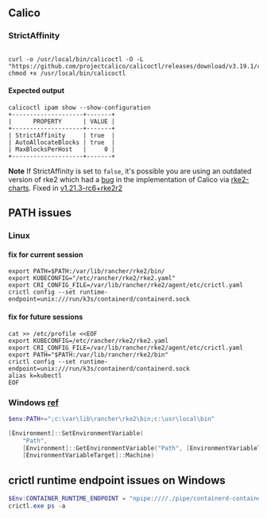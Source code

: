 ## Calico


### StrictAffinity 

```shell

curl -o /usr/local/bin/calicoctl -O -L  "https://github.com/projectcalico/calicoctl/releases/download/v3.19.1/calicoctl" 
chmod +x /usr/local/bin/calicoctl
```

#### Expected output
```console
calicoctl ipam show --show-configuration
+--------------------+-------+
|      PROPERTY      | VALUE |
+--------------------+-------+
| StrictAffinity     | true  |
| AutoAllocateBlocks | true  |
| MaxBlocksPerHost   |     0 |
+--------------------+-------+
```

**Note** If StrictAffinity is set to `false`, it's possible you are using an outdated version of rke2 which had a [bug](https://github.com/rancher/rke2/issues/1617) in the implementation of Calico via [rke2-charts](https://github.com/rancher/rke2-charts/pull/132). Fixed in [v1.21.3-rc6+rke2r2](https://github.com/rancher/rke2/compare/v1.21.3-rc5+rke2r2...v1.21.3-rc6+rke2r2)

## PATH issues

### Linux
#### fix for current session
```shell
export PATH=$PATH:/var/lib/rancher/rke2/bin/
export KUBECONFIG="/etc/rancher/rke2/rke2.yaml"
export CRI_CONFIG_FILE=/var/lib/rancher/rke2/agent/etc/crictl.yaml
crictl config --set runtime-endpoint=unix:///run/k3s/containerd/containerd.sock
```

#### fix for future sessions 
```shell
cat >> /etc/profile <<EOF
export KUBECONFIG=/etc/rancher/rke2/rke2.yaml
export CRI_CONFIG_FILE=/var/lib/rancher/rke2/agent/etc/crictl.yaml
export PATH="$PATH:/var/lib/rancher/rke2/bin"
crictl config --set runtime-endpoint=unix:///run/k3s/containerd/containerd.sock
alias k=kubectl
EOF
```

### Windows [ref](https://docs.rke2.io/install/quickstart/#3-configure-path)
```powershell
$env:PATH+=";c:\var\lib\rancher\rke2\bin;c:\usr\local\bin"

[Environment]::SetEnvironmentVariable(
    "Path",
    [Environment]::GetEnvironmentVariable("Path", [EnvironmentVariableTarget]::Machine) + ";c:\var\lib\rancher\rke2\bin;c:\usr\local\bin",
    [EnvironmentVariableTarget]::Machine)
```


## crictl runtime endpoint issues on Windows

```powershell
$Env:CONTAINER_RUNTIME_ENDPOINT = "npipe:////./pipe/containerd-containerd"
crictl.exe ps -a
```
